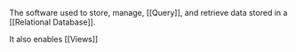 The software used to store, manage, [[Query]], and retrieve data stored in a [[Relational Database]].

It also enables [[Views]]

